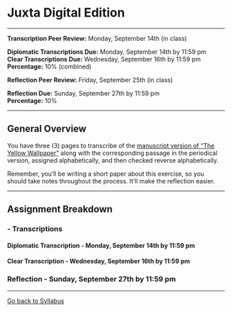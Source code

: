 # Juxta Digital Edition

_____

**Transcription Peer Review:** Monday, September 14th (in class)

**Diplomatic Transcriptions Due:** Monday, September 14th by 11:59 pm <br />
**Clear Transcriptions Due:** Wednesday, September 16th by 11:59 pm <br />
**Percentage:** 10% (combined)

**Reflection Peer Review:** Friday, September 25th (in class)

**Reflection Due:** Sunday, September 27th by 11:59 pm <br />
**Percentage:** 10%

_____

## General Overview

You have three (3) pages to transcribe of the [manuscript version of “The Yellow Wallpaper”](http://schlesinger.radcliffe.harvard.edu/onlinecollections/gilman/search?topics[]=The%20Yellow%20Wall-Paper%20(Manuscript)&page=1) along with the corresponding passage in the periodical version, assigned alphabetically, and then checked reverse alphabetically. 

Remember, you’ll be writing a short paper about this exercise, so you should take notes throughout the process. It’ll make the reflection easier. 

_____

## Assignment Breakdown

### - Transcriptions

#### Diplomatic Transcription - Monday, September 14th by 11:59 pm

#### Clear Transcription - Wednesday, September 16th by 11:59 pm

### Reflection - Sunday, September 27th by 11:59 pm

_____

[Go back to Syllabus](https://deanna-stover.github.io/coursesCNU/2020/idst270fall2020) 
